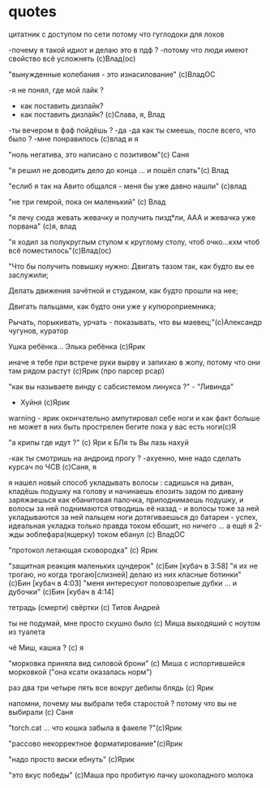 # quotes
цитатник с доступом по сети потому что гуглодоки для лохов

  
-почему я такой идиот и делаю это в пдф ?
-потому что люди имеют свойство всё усложнять (с)Влад(ос)

"вынужденные колебания - это изнасилование" (с)ВладОС

-я не понял, где мой лайк ?
- как поставить дизлайк?
- как поставить дизлайк? (с)Слава, я, Влад

-ты вечером в фаф пойдёшь ?
-да
-да как ты смеешь, после всего, что было ?
-мне понравилось (c)влад и я


"ноль негатива, это написано с позитивом"(с) Саня

"я решил не доводить дело до конца ... и пошёл спать"(с) Влад

"еслиб я так на Авито общался - меня бы уже давно нашли" (с)влад

"не три гемрой, пока он маленький" (с) Влад

"я лечу сюда жевать жевачку и получить пизд*ли, ААА и жевачка уже порвана" (с)я, влад

"я ходил за полукруглым стулом к круглому столу, чтоб очко...кхм чтоб всё поместилось"(с)Влад(ос)

"Что бы получить повышку нужно:
Двигать тазом так, как будто вы ее заслужили;

Делать движения зачётной и студаком, как будто прошли на нее;

Двигать пальцами, как будто они уже у купюроприемника;

Рычать, порыкивать, урчать - показывать, что вы маевец;"(c)Александр чугунов, куратор


Ушка ребёнка... Элька ребёнка (с)Ярик

иначе я тебе при встрече руки вырву и запихаю в жопу, потому что они там рядом растут (с)Ярик (про парсер pcap)


"как вы называете винду с сабсистемом линукса ?" - "Ливинда"

- Хуйня (с)Ярик



warning - ярик окончательно ампутировал себе ноги и как факт больше не может в них быть прострелен
бегите пока у вас есть ноги(с)Я


"а крипы где идут ?" (c) Яри к БЛя ть Вы лазь нахуй

-как ты смотришь на андроид прогу ?
-ахуенно, мне надо сделать курсач по ЧСВ (с)Саня, я

я нашел новый способ укладывать волосы :
садишься на диван, кладёшь подушку на голову и начинаешь елозить задом по дивану
заряжаешься как ебанитовая палочка, приподнимаешь подушку, и волосы за ней поднимаются
отводишь её назад - и волосы тоже за ней укладываются за ней
пальцем ноги дотягиваешься до батареи - успех, идеальная укладка
только правда током ебошит, но ничего ... а ещё я 2-жды эоблефара(ящерку) током ебанул (с) ВладОС

"протокол летающая сковородка" (с) Ярик

"защитная реакция маленьких цундерок" (с)Бин [кубач в 3:58]
"я их не трогаю, но когда трогаю[слизней] делаю из них класные ботинки" (с)Бин [кубач в 4:03]
"меня интересуют половозрелые дубки ... и дубочки" (с)Бин [кубач в 4:14]

тетрадь (смерти) свёртки (с) Титов Андрей

ты не подумай, мне просто скушно было (с) Миша выходяший с ноутом из туалета

чё Миш, кашка ? (c) я

"морковка приняла вид силовой брони" (с) Миша с испортившейся морковкой ("она ксати оказалась норм")

раз два три четыре пять
все вокруг дебилы блядь (с) Ярик

напомни, почему мы выбрали тебя старостой ?
потому что вы не выбирали (с) Саня

"torch.cat ... что кошка забыла в факеле ?"(c)Ярик

"рассово некорректное форматирование"(с)Ярик

"надо просто виски ебнуть" (c)Ярик

"это вкус победы" (с)Маша про пробитую пачку шоколадного молока
